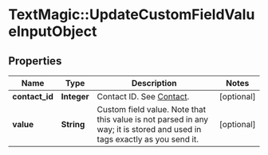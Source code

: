 # TextMagic::UpdateCustomFieldValueInputObject

## Properties
Name | Type | Description | Notes
------------ | ------------- | ------------- | -------------
**contact_id** | **Integer** | Contact ID. See [Contact](http://docs.textmagictesting.com/#tag/Contacts).  | [optional] 
**value** | **String** | Custom field value. Note that this value is not parsed in any way; it is stored and used in tags exactly as you send it. | [optional] 


